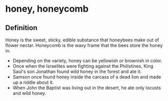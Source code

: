# honey, honeycomb

## Definition

Honey is the sweet, sticky, edible substance that honeybees make out of flower nectar. Honeycomb is the waxy frame that the bees store the honey in.

* Depending on the variety, honey can be yellowish or brownish in color.
* Once when the Israelites were fighting against the Philistines, King Saul's son Jonathan found wild honey in the forest and ate it.
* Samson once found honey inside the carcass of a dead lion and made up a riddle about it.
* When John the Baptist was living out in the desert, he ate only locusts and wild honey.
